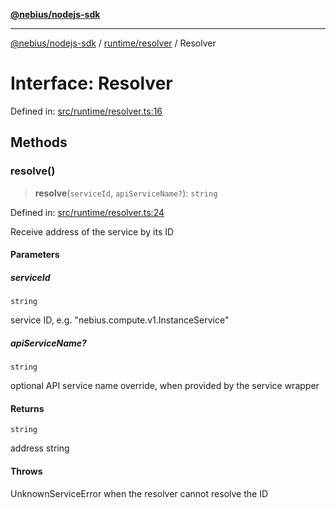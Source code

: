 [**@nebius/nodejs-sdk**](../../../README.md)

***

[@nebius/nodejs-sdk](../../../README.md) / [runtime/resolver](../README.md) / Resolver

# Interface: Resolver

Defined in: [src/runtime/resolver.ts:16](https://github.com/nebius/nodejs-sdk/blob/a37d220b2851e3bf0d396cb03828d544f584df45/src/runtime/resolver.ts#L16)

## Methods

### resolve()

> **resolve**(`serviceId`, `apiServiceName?`): `string`

Defined in: [src/runtime/resolver.ts:24](https://github.com/nebius/nodejs-sdk/blob/a37d220b2851e3bf0d396cb03828d544f584df45/src/runtime/resolver.ts#L24)

Receive address of the service by its ID

#### Parameters

##### serviceId

`string`

service ID, e.g. "nebius.compute.v1.InstanceService"

##### apiServiceName?

`string`

optional API service name override, when provided by the service wrapper

#### Returns

`string`

address string

#### Throws

UnknownServiceError when the resolver cannot resolve the ID
